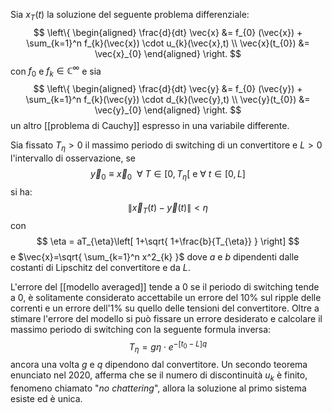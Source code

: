 Sia $x_T(t)$ la soluzione del seguente problema differenziale:
$$
\left\{
\begin{aligned}
\frac{d}{dt} \vec{x} &= f_{0} (\vec{x}) + \sum_{k=1}^n f_{k}(\vec{x}) \cdot u_{k}(\vec{x},t) \\
\vec{x}(t_{0}) &= \vec{x}_{0}
\end{aligned}
\right.
$$
con $f_0$ e $f_k \in \mathbb{C}^\infty$ e sia 
$$
\left\{
\begin{aligned}
\frac{d}{dt} \vec{y} &= f_{0} (\vec{y}) + \sum_{k=1}^n f_{k}(\vec{y}) \cdot d_{k}(\vec{y},t) \\
\vec{y}(t_{0}) &= \vec{y}_{0}
\end{aligned}
\right.
$$
un altro [[problema di Cauchy]] espresso in una variabile differente.

Sia fissato $T_\eta>0$ il massimo periodo di switching di un convertitore e $L>0$ l'intervallo di osservazione, se 
$$
\vec{y}_{0}\equiv \vec{x}_{0}\ \ \forall\  T \in [0,T_{\eta}[ \text{ e }
\forall\ t \in [0,L]
$$
si ha:
$$
\Big\|\vec{x}_{T}(t)-\vec{y}(t)\Big\| < \eta
$$
con
$$
\eta = aT_{\eta}\left[ 1+\sqrt{ 1+\frac{b}{T_{\eta}} } \right]
$$
e $\vec{x}=\sqrt{ \sum_{k=1}^n x^2_{k} }$ dove $a$ e $b$ dipendenti dalle costanti di Lipschitz del convertitore e da $L$.

L'errore del [[modello averaged]] tende a 0 se il periodo di switching tende a 0, è solitamente considerato accettabile un errore del 10% sul ripple delle correnti e un errore dell'1% su quello delle tensioni del convertitore.
Oltre a stimare l'errore del modello si può fissare un errore desiderato e calcolare il massimo periodo di switching con la seguente formula inversa:
$$
T_{\eta} = g\eta \cdot e^{-[t_{0}-L]q}
$$
ancora una volta $g$ e $q$ dipendono dal convertitore.
Un secondo teorema enunciato nel 2020, afferma che se il numero di discontinuità $u_k$ è finito, fenomeno
chiamato "*no chattering*", allora la soluzione al primo sistema esiste ed è unica.